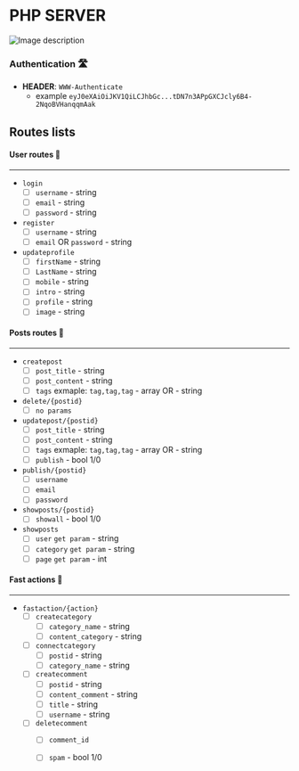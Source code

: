 # PHP SERVER 
![Image description](https://previews.123rf.com/images/lefttime/lefttime1708/lefttime170800006/83489654-route-location-icon-three-map-pin-sign-and-road-journey-symbol-one-color-vector-illustration-isolate.jpg)

### Authentication 🛣
- **HEADER**:  ```WWW-Authenticate``` 
    - example
        ```eyJ0eXAiOiJKV1QiLCJhbGc...tDN7n3APpGXCJcly6B4-2NqoBVHanqqmAak```
## Routes lists 	
#### **User routes** 🚀
___
-  ```login```
   - [ ] `username` - string 
   - [ ] `email` - string 
   - [ ] `password` - string 
   
-  ```register```
   - [ ] `username` - string 
   - [ ] `email` OR `password`  - string 

-  ```updateprofile```
   - [ ] `firstName` - string 
   - [ ] `LastName` - string 
   - [ ] `mobile` - string       
   - [ ] `intro` - string 
   - [ ] `profile` - string 
   - [ ] `image` - string      
   
#### **Posts routes** 🚄
___      
-  ```createpost```
   - [ ] `post_title` - string 
   - [ ] `post_content` - string 
   - [ ] `tags` exmaple: `tag,tag,tag` - array OR - string 
   
-  ```delete/{postid}```
    - [ ] `no params`
-  ```updatepost/{postid}```
   - [ ] `post_title` - string 
   - [ ] `post_content` - string 
   - [ ] `tags` exmaple: `tag,tag,tag` - array OR - string 
   - [ ] `publish`  - bool 1/0
   
-  ```publish/{postid}```
   - [ ] `username`
   - [ ] `email`
   - [ ] `password`    
    
-  ```showposts/{postid}```
    - [ ] `showall` - bool 1/0
    
-  ```showposts```
    - [ ] `user` `get param` - string
    - [ ] `category` `get param` - string 
    - [ ] `page` `get param` - int

#### **Fast actions** 🚨
___
-  ```fastaction/{action}```
    - [ ] `createcategory` 
        - [ ] `category_name`  - string
        - [ ] `content_category`  - string
    - [ ] `connectcategory`
        - [ ] `postid`  - string
        - [ ] `category_name`  - string    
    - [ ] `createcomment`
        - [ ] `postid`  - string
        - [ ] `content_comment` - string   
        - [ ] `title`  - string
        - [ ] `username`  - string
    - [ ] `deletecomment`
        - [ ] `comment_id`
        - [ ] `spam` - bool 1/0   

        
